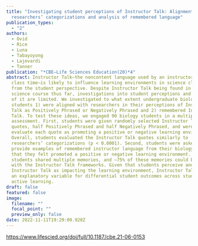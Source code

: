```yaml
---
title: "Investigating student perceptions of Instructor Talk: Alignment with
  researchers’ categorizations and analysis of remembered language"
publication_types:
  - "2"
authors:
  - Ovid
  - Rice
  - Luna
  - Tabayoyong
  - Lajevardi
  - Tanner
publication: "*CBE—Life Sciences Education(20)*4"
abstract: Instructor Talk—the noncontent language used by an instructor during
  class time—is likely to influence learning environments in science classrooms
  from the student perspective. Despite Instructor Talk being found in every
  science course thus far, investigations into student perceptions and memories
  of it are limited. We investigated to what extent undergraduate biology
  students 1) were aligned with researchers in their perceptions of Instructor
  Talk as Positively Phrased or Negatively Phrased and 2) remembered Instructor
  Talk. To test these ideas, we engaged 90 biology students in a multipart
  assessment. First, students were given randomly selected Instructor Talk
  quotes, half Positively Phrased and half Negatively Phrased, and were asked to
  evaluate each quote as promoting a positive or negative learning environment.
  Overall, students evaluated the Instructor Talk quotes similarly to
  researchers’ categorizations (p < 0.0001). Second, students were asked to
  provide examples of remembered instructor language from their biology courses
  that they felt promoted a positive or negative learning environment. Most
  students shared multiple memories, and ∼75% of these memories could be coded
  with the Instructor Talk frameworks. Given that students perceive and remember
  Instructor Talk as impacting the learning environment, Instructor Talk may be
  an explanatory variable for differential student outcomes across studies of
  active learning.
draft: false
featured: false
image:
  filename: ""
  focal_point: ""
  preview_only: false
date: 2022-11-11T19:29:09.920Z
---
```

<https://www.lifescied.org/doi/full/10.1187/cbe.21-06-0153>